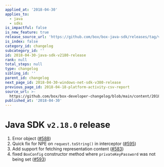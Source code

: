 ```yaml
---
applied_at: '2018-04-30'
applies_to:
  - java
  - sdks
is_impactful: false
is_new_feature: true
release_source_url: 'https://github.com/box/box-java-sdk/releases/tag/v2.18.0'
is_index: false
category_id: changelog
subcategory_id: ''
id: 2018-04-30-java-sdk-v2180-release
rank: null
total_steps: null
type: changelog
sibling_id: ''
parent_id: changelog
next_page_id: 2018-04-30-windows-net-sdk-v380-release
previous_page_id: 2018-04-18-platform-activity-csv-report
source_url: >-
  https://github.com/box/box-developer-changelog/blob/main/content/2018/04-30-java-sdk-v2180-release.md
published_at: '2018-04-30'
---
```

# Java SDK `v2.18.0` release

1. Error object ([#588](https://github.com/box/box-java-sdk/pull/588))
2. Quick fix for NPE on `request.toString()` in interceptor ([#595](https://github.com/box/box-java-sdk/pull/595))
3. Add support for fetching representation content ([#583](https://github.com/box/box-java-sdk/pull/583))
4. fixed `BoxConfig` constructor method where `privateKeyPassword` was not being set ([#593](https://github.com/box/box-java-sdk/pull/593))